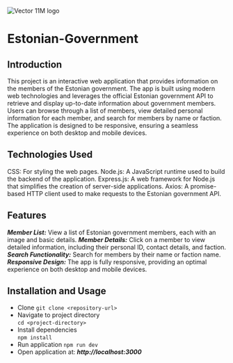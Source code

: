 ![Vector 11M logo](https://github.com/Martenelias/Small-projects/assets/124877606/b4005eff-cfa4-4bae-b81a-2d6f8f390906) 

# Estonian-Government 

## Introduction 
This project is an interactive web application that provides information on the members of the Estonian government. The app is built using modern web technologies and leverages the official Estonian government API to retrieve and display up-to-date information about government members. Users can browse through a list of members, view detailed personal information for each member, and search for members by name or faction. The application is designed to be responsive, ensuring a seamless experience on both desktop and mobile devices. 

## Technologies Used 
CSS: For styling the web pages. 
Node.js: A JavaScript runtime used to build the backend of the application. 
Express.js: A web framework for Node.js that simplifies the creation of server-side applications. 
Axios: A promise-based HTTP client used to make requests to the Estonian government API. 

## Features 
***Member List:*** View a list of Estonian government members, each with an image and basic details. 
***Member Details:*** Click on a member to view detailed information, including their personal ID, contact details, and faction. 
***Search Functionality:*** Search for members by their name or faction name. 
***Responsive Design:*** The app is fully responsive, providing an optimal experience on both desktop and mobile devices. 

## Installation and Usage 
- Clone 
 `git clone <repository-url>`  
- Navigate to project directory  
`cd <project-directory>` 
- Install dependencies  
`npm install`
- Run application 
`npm run dev` 
- Open application at: ***http://localhost:3000***
